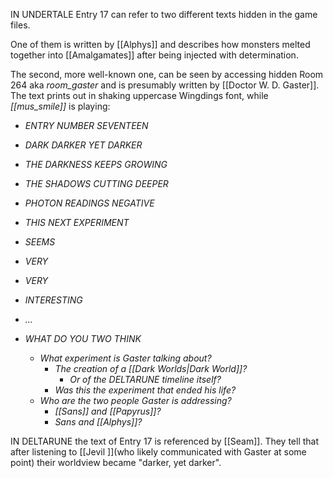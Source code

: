 IN UNDERTALE Entry 17 can refer to two different texts hidden in the game files.

One of them is written by [[Alphys]] and describes how monsters melted together into [[Amalgamates]] after being injected with determination.

The second, more well-known one, can be seen by accessing hidden Room 264 aka _room_gaster_ and is presumably written by [[Doctor W. D. Gaster]]. The text prints out in shaking uppercase Wingdings font, while *[[mus_smile]]* is playing:

- _ENTRY NUMBER SEVENTEEN_
- _DARK DARKER YET DARKER_
- _THE DARKNESS KEEPS GROWING_
- _THE SHADOWS CUTTING DEEPER_
- _PHOTON READINGS NEGATIVE_
- _THIS NEXT EXPERIMENT_
- _SEEMS_
- _VERY_
- _VERY_
- _INTERESTING_
- _..._
- _WHAT DO YOU TWO THINK_

	- _What experiment is Gaster talking about?_
		- _The creation of a [[Dark Worlds|Dark World]]?_
			- _Or of the DELTARUNE timeline itself?_
		- _Was this the experiment that ended his life?_
	- _Who are the two people Gaster is addressing?_
		- _[[Sans]] and [[Papyrus]]?_
		- _Sans and [[Alphys]]?_

IN DELTARUNE the text of Entry 17 is referenced by [[Seam]]. They tell that after listening to [[Jevil ]](who likely communicated with Gaster at some point) their worldview became "darker, yet darker".